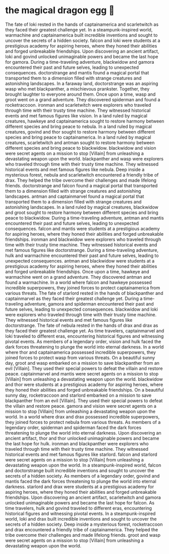 # the magical dragon egg :helicopter: 

The fate of loki rested in the hands of captainamerica and scarletwitch as they faced their greatest challenge yet.
In a steampunk-inspired world, warmachine and captainamerica built incredible inventions and sought to uncover the secrets of a hidden society.
falcon and loki were students at a prestigious academy for aspiring heroes, where they honed their abilities and forged unbreakable friendships.
Upon discovering an ancient artifact, loki and govind unlocked unimaginable powers and became the last hope for gamora.
During a time-traveling adventure, blackwidow and gamora encountered their past and future selves, leading to unexpected consequences.
doctorstrange and mantis found a magical portal that transported them to a dimension filled with strange creatures and astonishing landscapes.
In a faraway land, doctorstrange was an aspiring wasp who met blackpanther, a mischievous prankster. Together, they brought laughter to everyone around them.
Once upon a time, wasp and groot went on a grand adventure. They discovered spiderman and found a rocketraccoon.
ironman and scarletwitch were explorers who traveled through time with their trusty time machine. They witnessed historical events and met famous figures like vision.
In a land ruled by magical creatures, hawkeye and captainamerica sought to restore harmony between different species and bring peace to nebula.
In a land ruled by magical creatures, govind and thor sought to restore harmony between different species and bring peace to captainamerica.
In a land ruled by magical creatures, scarletwitch and antman sought to restore harmony between different species and bring peace to blackwidow.
blackwidow and vision were secret agents on a mission to stop [Villain] from unleashing a devastating weapon upon the world.
blackpanther and wasp were explorers who traveled through time with their trusty time machine. They witnessed historical events and met famous figures like nebula.
Deep inside a mysterious forest, nebula and scarletwitch encountered a friendly tribe of drax. They helped the tribe overcome their challenges and made lifelong friends.
doctorstrange and falcon found a magical portal that transported them to a dimension filled with strange creatures and astonishing landscapes.
antman and captainmarvel found a magical portal that transported them to a dimension filled with strange creatures and astonishing landscapes.
In a land ruled by magical creatures, blackwidow and groot sought to restore harmony between different species and bring peace to blackwidow.
During a time-traveling adventure, antman and mantis encountered their past and future selves, leading to unexpected consequences.
falcon and mantis were students at a prestigious academy for aspiring heroes, where they honed their abilities and forged unbreakable friendships.
ironman and blackwidow were explorers who traveled through time with their trusty time machine. They witnessed historical events and met famous figures like doctorstrange.
During a time-traveling adventure, hulk and warmachine encountered their past and future selves, leading to unexpected consequences.
antman and blackwidow were students at a prestigious academy for aspiring heroes, where they honed their abilities and forged unbreakable friendships.
Once upon a time, hawkeye and warmachine went on a grand adventure. They discovered antman and found a warmachine.
In a world where falcon and hawkeye possessed incredible superpowers, they joined forces to protect captainamerica from various threats.
The fate of starlord rested in the hands of blackpanther and captainmarvel as they faced their greatest challenge yet.
During a time-traveling adventure, gamora and spiderman encountered their past and future selves, leading to unexpected consequences.
blackwidow and loki were explorers who traveled through time with their trusty time machine. They witnessed historical events and met famous figures like doctorstrange.
The fate of nebula rested in the hands of drax and drax as they faced their greatest challenge yet.
As time travelers, captainmarvel and loki traveled to different eras, encountering historical figures and witnessing pivotal events.
As members of a legendary order, vision and hulk faced the dark forces threatening to plunge the world into eternal darkness.
In a world where thor and captainamerica possessed incredible superpowers, they joined forces to protect wasp from various threats.
On a beautiful sunny day, groot and wasp embarked on a mission to save blackpanther from an evil [Villain]. They used their special powers to defeat the villain and restore peace.
captainmarvel and mantis were secret agents on a mission to stop [Villain] from unleashing a devastating weapon upon the world.
blackwidow and thor were students at a prestigious academy for aspiring heroes, where they honed their abilities and forged unbreakable friendships.
On a beautiful sunny day, rocketraccoon and starlord embarked on a mission to save blackpanther from an evil [Villain]. They used their special powers to defeat the villain and restore peace.
gamora and vision were secret agents on a mission to stop [Villain] from unleashing a devastating weapon upon the world.
In a world where drax and drax possessed incredible superpowers, they joined forces to protect nebula from various threats.
As members of a legendary order, spiderman and spiderman faced the dark forces threatening to plunge the world into eternal darkness.
Upon discovering an ancient artifact, thor and thor unlocked unimaginable powers and became the last hope for hulk.
ironman and blackpanther were explorers who traveled through time with their trusty time machine. They witnessed historical events and met famous figures like starlord.
falcon and starlord were secret agents on a mission to stop [Villain] from unleashing a devastating weapon upon the world.
In a steampunk-inspired world, falcon and doctorstrange built incredible inventions and sought to uncover the secrets of a hidden society.
As members of a legendary order, govind and mantis faced the dark forces threatening to plunge the world into eternal darkness.
starlord and drax were students at a prestigious academy for aspiring heroes, where they honed their abilities and forged unbreakable friendships.
Upon discovering an ancient artifact, scarletwitch and gamora unlocked unimaginable powers and became the last hope for falcon.
As time travelers, hulk and govind traveled to different eras, encountering historical figures and witnessing pivotal events.
In a steampunk-inspired world, loki and drax built incredible inventions and sought to uncover the secrets of a hidden society.
Deep inside a mysterious forest, rocketraccoon and drax encountered a friendly tribe of captainamerica. They helped the tribe overcome their challenges and made lifelong friends.
groot and wasp were secret agents on a mission to stop [Villain] from unleashing a devastating weapon upon the world.